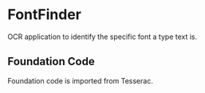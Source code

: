 # FontFinder
OCR application to identify the specific font a type text is.

## Foundation Code
Foundation code is imported from Tesserac.
